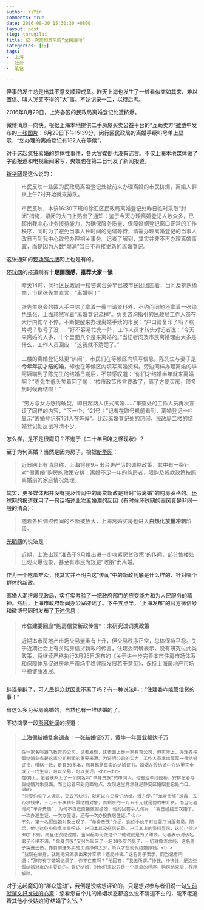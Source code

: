 ```yaml
---
author: YiYin
comments: true
date: 2016-08-30 15:30:30 +0800
layout: post
slug: turuqilai
title: 记一次突如其来的“全民运动”
categories: [行]
tags:
-  上海
-  社会
-  笔记

---
```


怪事的发生总是出其不意又顺理成章。昨天上海也发生了一桩看似突如其来、难以置信、叫人哭笑不得的“大”事。不妨记录一二，以待后考。

2016年8月29日，上海各区的民政局离婚登记处遭挤爆。

微博消息一向快。根据上海本地提供二手房屋买卖公益平台的“互助卖方”<a href="http://weibo.com/5329614983/E5OHyhTWX" target="_blank">微博</a>中发布的<a href="http://tc.sinaimg.cn/maxwidth.800/tc.service.weibo.com/mmbiz_qlogo_cn/6916a3c57756b76376a312bcc1abb91c.jpg" data-lightbox="jiaohao" light>一张图片</a>：8月29日下午15:39分，闵行区民政局的离婚手续叫号单上显示，“您办理的离婚登记有182人在等候”。

对于这起疯狂离婚的群体性事件，各大官媒倒也没有讳言。不仅上海本地媒体做了字面报道和电视新闻采写，央媒也在第二日刊发了新闻报道。

<a href="http://news.xinhuanet.com/local/2016-08/30/c_129262288.htm" target="_blank">新华网</a>是这么说的：

<blockquote>
	市民反映一些区的民政局离婚登记处被前来办理离婚的市民挤爆，离婚人群从上午7时开始就来排队。<br><br>
	市民反映，本该16∶30下班的徐汇区民政局离婚登记处昨日临时采取“封闭”措施，紧闭的大门上贴出了通知：鉴于今天办理离婚登记人数众多，已超出我中心业务接待能力，为确保服务质量、保障婚姻登记窗口正常的工作秩序，同时为了避免当事人长时间的无谓等待，请需办理离婚登记的当事人改日再到我中心取号办理相关事务。记者了解到，其实并非不再办理离婚事宜，而是因为人数“爆满”当日不再接受新的离婚登记。
</blockquote>

这张通知的<a href="http://tc.sinaimg.cn/maxwidth.800/tc.service.weibo.com/mmbiz_qlogo_cn/6515d9f3aa3ef0d1bc9d0e8bf07459ac.jpg" data-lightbox="tongzhi" light>现场照片版</a>网上也是有的。

<a href="http://china.huanqiu.com/article/2016-08/9375036.html" target="_blank">环球网</a>的报道则有**十足画面感**，**推荐大家一读**：

<blockquote>
	昨天14时，闵行区民政局一楼咨询台旁早已被市民团团围着，当问及排队缘由，市民张先生直言：“离婚啊！”<br><br>
	张先生身旁的数人手中除了拿着一叠申请资料外，不约而同地还拿着一张绿色纸张，上面赫然写着“离婚登记流程”。负责咨询指引的民政局工作人员在大厅内忙个不停，不断提醒来办理离婚手续的市民：“户口簿复印了吗？照片呢？取号了没……”好不容易忙完一阵，工作人员才转头对记者说：“今天来离婚的人多，十个里面八个是来离婚的。”当记者问及市民离婚理由大多是什么，工作人员回应：“这我就不清楚了。”<br><br>
	二楼的离婚登记处更“热闹”，市民们在等候区内填写信息。陈先生与妻子是<b>今年年初才结的婚</b>，却也在等候区内填写离婚资料。旁边同样办理离婚的李阿姨瞄到了陈先生的结婚日期后，不禁感叹道：“你们才结婚半年就来离婚啊？”陈先生低头笑着回了句：“楼市政策传言要改了，离了方便买房，顶多到时候再结呗！”<br><br>
	“男方与女方感情破裂，即日起两人正式离婚……”审查处的工作人员再次宣读了同样的内容，“下一个，121号！”记者在取号机前看到，离婚登记一栏显示“离婚登记有151人在等候”。比起离婚登记处的热闹，民政局二楼的结婚登记处反倒冷清不少。
</blockquote>

怎么样，是不是很魔幻？不逊于《二十年目睹之怪现状》？

至于为何离婚？当然是因为房子。根据<a href="http://news.xinhuanet.com/local/2016-08/30/c_129262288.htm" target="_blank">新华网</a>：

<blockquote>近日网上有消息称，上海将在9月出台更严厉的调控政策，其中有一条针对“假离婚”购房的政策安排：离婚不足一年的购房者，限购及贷款政策按照离婚前的家庭情况处理。</blockquote>

其实，更多媒体都并没有提及传闻中的房贷新政是针对“假离婚”的购房资格的。<a href="http://china.huanqiu.com/article/2016-08/9375036.html" target="_blank">环球网</a>的报道就用了一句话描述此次离婚潮的起因（有时候环球网的画风真是非同一般的清奇）：

<blockquote>随着各种调控传闻的不断被放大，上海离婚买房也进入<b>白热化放量冲刺</b>阶段。</blockquote>

<a href="http://news.gmw.cn/2016-08/30/content_21714777.htm" target="_blank">光明网</a>的说法是：

<blockquote>近期，上海出现“准备于9月推出进一步收紧房贷政策”的传闻，部分售楼处出现火爆现象，甚至有市民为规避“政策”而离婚。</blockquote>

作为一个吃瓜群众，我其实并不明白这“传闻”中的新政到底是什么样的、针对哪个群体的新政。

离婚人潮挤爆民政局，实打实考验了一把政府部门的应变能力和为人民服务的精神。然后，上海市政府新闻办公室辟谣了。下午五点半，“上海发布”的官方微信号和微博号同时发布了<a href="http://weibo.com/2539961154/E5OGwqYRN" target="_blank">下述信息</a>：

<blockquote>
	<h4>市住建委回应“购房信贷新政传言”：未研究过词类政策</h4>
	近期本市房地产市场交易量虽有上升，但交易秩序正常，总体保持平稳。关于近期社会上有关购房信贷新政的传言，住建委明确表示，没有研究过此类政策，将继续严格执行3月25日发布的《关于进一步完善本市住房市场体系和保障体系促进房地产市场平稳健康发展若干意见》，保持上海房地产市场平稳健康发展。
</blockquote>
<img src="http://imgnews.gmw.cn/attachement/jpg/site2/20160830/8075711990686858933.jpg" title="笑看光明网的截图本领" alt="">

辟谣是辟了，可人民群众就因此不离了吗？有一种说法叫：“住建委咋能管信贷的事！”

有这么多为买房离婚的，自然也有一堆结婚的了。

不妨摘录一段<a href="http://weibo.com/ttarticle/p/show" target="_blank">澎湃新闻</a>的报道：

<blockquote>
	<h4>上海假结婚乱象调查：一张结婚证5万，黄牛一年营业额达千万</h4>

	在一家名叫雄飞教育的公司，记者发现，这表面上是一家教育公司，但实际上，办理各种假结婚业务是这家公司利润的重要来源。为证明公司的实力，工作人员拿出厚厚一摞结婚证书，粗略一数，足有30多本，而且都是真实的结婚证书。婚姻在假结婚中介这里完全成了一门生意，可以交易，可以变现。<br><br>
	在QQ上，记者联系上了一个网名叫“单身贵族”的中间人，他答应牵线搭桥，安排记者与假结婚对象见面。而当记者来到见面地点，发现这里竟然就是静安区婚姻登记处门口。<br>
	“只要你见了人满意，交五万块钱，就可以立马登记结婚。很方便。”“单身贵族”透露，五万块钱中，三万五千块钱归假结婚对象，而剩余的一万五千元就是他的中介费。而当记者询问“单身贵族”，为何不自己直接做假结婚。他的回答令人诧异：“我已经结三次婚了，一次办准生证，一次办签证，还有一次办投靠居住证。”<br>
	不久，第一名假结婚对象出现了，“单身贵族”介绍，这位小伙平时在餐厅当服务员。随后，他让这位小伙拿出身份证、户口本以及征信记录。户口本上的资料显示，这位小伙才30岁不到，而且还没结过婚。当问起为何做这个？他说就是为了赚钱。记者表示对该名男子长相不满，“单身贵族”又另外叫来了一名30多岁的男子，一切就像流水线。这名男子需要还债，靠目前送外卖的工资挣得太少，所以才想到假结婚挣钱。<br>
	“我现在单身，就是把资源拿出来分享嘛！还能挣钱。”这名男子表示，而当记者问道：“那你有了婚姻记录了，你不在意啊？”他回答：“我无所谓。”挣钱、挣快钱，是这些假结婚对象的主要目的。登记结婚，对他们来说只是一个简单的程序，购房结束后，程序解除。
</blockquote>

对于这起魔幻的“群众运动”，我倒是没啥想评论的。只是想对参与者们说一句<a href="http://www.whyhow.tk/2016/07/26/hunyinzhuangtai.html">先前就撰文抒发过的心声</a>：您看您自个儿的婚姻状态都这么说不清道不白的，能不老追着其他小伙姑娘问‘结婚了么’么？

